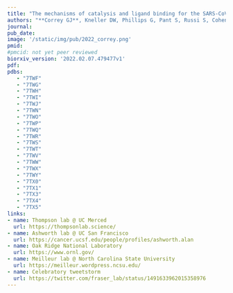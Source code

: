 ```yaml
---
title: "The mechanisms of catalysis and ligand binding for the SARS-CoV-2 NSP3 macrodomain from neutron and X-ray diffraction at room temperature."
authors: "**Correy GJ**, Kneller DW, Phillips G, Pant S, Russi S, Cohen AE, Meigs G, Holton JM, Gahbauer S, Thompson MC, Ashworth A, Coates L, Kovalevsky A, Meilleur F, **Fraser JS**."
journal:
pub_date:
image: '/static/img/pub/2022_correy.png'
pmid:
#pmcid: not yet peer reviewed
biorxiv_version: '2022.02.07.479477v1'
pdf:
pdbs:
   - "7TWF"
   - "7TWG"
   - "7TWH"
   - "7TWI"
   - "7TWJ"
   - "7TWN"
   - "7TWO"
   - "7TWP"
   - "7TWQ"
   - "7TWR"
   - "7TWS"
   - "7TWT"
   - "7TWV"
   - "7TWW"
   - "7TWX"
   - "7TWY"
   - "7TX0"
   - "7TX1"
   - "7TX3"
   - "7TX4"
   - "7TX5"
links:
- name: Thompson lab @ UC Merced
  url: https://thompsonlab.science/
- name: Ashworth lab @ UC San Francisco
  url: https://cancer.ucsf.edu/people/profiles/ashworth.alan
- name: Oak Ridge National Laboratory
  url: https://www.ornl.gov/
- name: Meilleur lab @ North Carolina State University
  url: https://meilleur.wordpress.ncsu.edu/
- name: Celebratory tweetstorm
  url: https://twitter.com/fraser_lab/status/1491633962015358976
---
```

